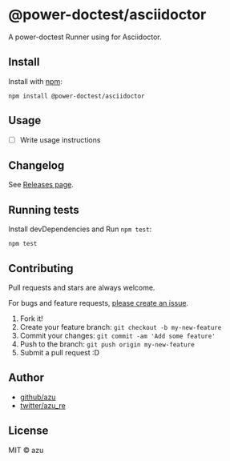 # @power-doctest/asciidoctor

A power-doctest Runner using for Asciidoctor.

## Install

Install with [npm](https://www.npmjs.com/):

    npm install @power-doctest/asciidoctor

## Usage

- [ ] Write usage instructions

## Changelog

See [Releases page](https://github.com/azu/power-doctest/releases).

## Running tests

Install devDependencies and Run `npm test`:

    npm test

## Contributing

Pull requests and stars are always welcome.

For bugs and feature requests, [please create an issue](https://github.com/azu/power-doctest/issues).

1. Fork it!
2. Create your feature branch: `git checkout -b my-new-feature`
3. Commit your changes: `git commit -am 'Add some feature'`
4. Push to the branch: `git push origin my-new-feature`
5. Submit a pull request :D

## Author

- [github/azu](https://github.com/azu)
- [twitter/azu_re](https://twitter.com/azu_re)

## License

MIT © azu
